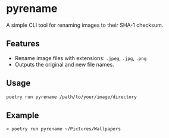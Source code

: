 # pyrename

A simple CLI tool for renaming images to their SHA-1 checksum.

## Features

- Rename image files with extensions: `.jpeg`, `.jpg`, `.png`
- Outputs the original and new file names.

## Usage

```sh
poetry run pyrename /path/to/your/image/directory
```

## Example

```
> poetry run pyrename ~/Pictures/Wallpapers

```


